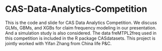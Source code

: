 # CAS-Data-Analytics-Competition

This is the code and slide for CAS Data Analytics Competition. We discuss GLMs, GBMs, and XGBs for claim frequency modeling in our presentation. And a simulation study is also considered. The data freMTPL2freq used in this competition is included in the R package CASdatasets. This project is jointly worked with Yifan Zhang from China life P&C.

